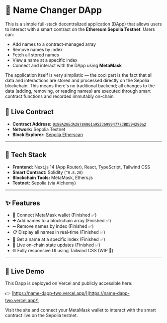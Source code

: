 
# 🪪 Name Changer DApp

This is a simple full-stack decentralized application (DApp) that allows users to interact with a smart contract on the **Ethereum Sepolia Testnet**. Users can:

- Add names to a contract-managed array
- Remove names by index
- Fetch all stored names
- View a name at a specific index
- Connect and interact with the DApp using **MetaMask**

The application itself is very simplistic — the cool part is the fact that all data and interactions are stored and processed directly on the Sepolia blockchain. This means there's no traditional backend; all changes to the data (adding, removing, or reading names) are executed through smart contract functions and recorded immutably on-chain.

## 🔗 Live Contract

- **Contract Address:** [`0x8BA28EdA2878A861a9523699947773BD594280a2`](https://sepolia.etherscan.io/address/0x8BA28EdA2878A861a9523699947773BD594280a2)
- **Network:** Sepolia Testnet  
- **Block Explorer:** [Sepolia Etherscan](https://sepolia.etherscan.io/address/0x8BA28EdA2878A861a9523699947773BD594280a2)

---

## 🧠 Tech Stack

- **Frontend:** Next.js 14 (App Router), React, TypeScript, Tailwind CSS
- **Smart Contract:** Solidity (`^0.8.20`)
- **Blockchain Tools:** MetaMask, Ethers.js
- **Testnet:** Sepolia (via Alchemy)

---

## ✨ Features

- 🔐 Connect MetaMask wallet (Finished ✅)
- ➕ Add names to a blockchain array (Finished ✅)
- ➖ Remove names by index (Finished ✅)
- 📋 Display all names in real-time (Finished ✅)
- 🔎 Get a name at a specific index (Finished ✅)
- 🔄 Live on-chain state updates (Finished ✅)
- 🌐 Fully responsive UI using Tailwind CSS (WIP 🚧)

---

## 🚀 Live Demo

This Dapp is deployed on Vercel and publicly accessible here:

👉 [https://name-dapp-two.vercel.app/](https://name-dapp-two.vercel.app/)

Visit the site and connect your MetaMask wallet to interact with the smart contract live on the Sepolia testnet.
